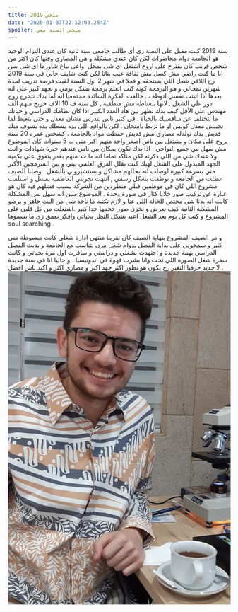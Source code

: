 ```yaml
---
title: ملخص 2019 
date: "2020-01-07T22:12:03.284Z"
spoiler: ملخص السنة معي
---
```

سنة 2019 كنت مقبل على السنة زي أي طالب جامعي سنة ثانية كان عندي التزام الوحيد هو الجامعة دوام محاضرات لكن كان عندي مشكلة و هي المصاري وقتها كان اكثر من شخص قريب كان يقترح علي اروح اشتغل اي شي بمحل اواعي بياع شاورما اي شي بس انا ما كنت راضي مش كسل مش ثقافة عيب بتاتا لكن كنت شايف حالي في سنة 2019 رح اللاقي شغل اللي بستحقه و فعلا في شهر 2 اول السنة لقيت فرصة تدريب لمدة شهرين بمجالي و هو البرمجة كونه كنت اتعلم برمجة بشكل يومي و بجهد كبير على انه بعدها اذا اثبتت نفسي اتوظف . خالفت الفكرة السائدة مجتمعيا انه لما بدك تتخرج روح دور على الشغل . لانها ببساطة مش منطقية , كل سنة ف 10 الاف خريج منهم الف مهندس على الأقل كيف بدك تظهر بين هاد العدد الكبير اذا كان نظامك الدراسي و حياتك ما بتختلف عن منافسيك بالحياة . في كثير ناس بتدرس مشان معدل و حتى بتعيط لما تجيبش معدل كويس او ما تزبط بامتحان . لكن بالواقع اللي بده يشغلك بده يشوف منك قديش بدك تولدله مصاري مش قديش حفظت مواد بالجامعة . كشخص عمره 20 سنة يروح على مكان و يشتغل بين ناس اصغر واحد منهم اكبر مني ب 5 سنوات كان الموضوع مش سهل من جميع النواحي . اذا بدك تكون بمكان بين ناس عندهم خبرة شهادات و انت ولا عندك شي من اللي ذكرته لكن متأكد تماما انه ما حد منهم بقدر يتفوق علي بكمية الجهد المبذول على الشغل لهيك كنت بقلل الفرق العلمي بيني و بين المبرمجين الأكبر مني بسرعة كبيرة لوصلت انه بحللهم مشاكل و بستشيروني بالشغل . وصلنا للصيف عطلت من الجامعة و توظفت بشكل رسمي , انتهت تجربتي العاطفية بفشل و استلمت مشروع اللي كان في موظفين قبلي منطردين من الشركة بسبب فشلهم فيه كان هو عبارة عن تركيب صور خلايا كثار في صورة وحدة . الموضوع مبين انه سهل بس المشكلة كانت انه بدنا شي مختص للحالة اللي عنا و لازم نكتبه ما ناخد شي من النت جاهز و برضو المشكلة الثانية كيف نعرض و نخزن صور حجمها جدا كبير .اشتغلت من كل قلبي على المشروع و كنت كل يوم بعد الشغل اعيد بشكل النظر بحياتي وافكر بعمق زي ما بسموها soul searching .

و مر الصيف المشروع بنهاية الصيف كان تقريبا منتهي ادارة شغلي كانت مبسوطة مني كثير و سمحولي على بداية الفصل بدوام شغل مرن يتناسب مع الجامعة و بديت الفصل الدراسي بهمة جديدة و اجتهدت بشغلي و دراستي و سافرت اول مرة بحياتي و كانت سفرة شغل الصورة اللي تحت وانا بشرب قهوة في اندونيسيا . و حاليا انا في سنة جديدة لا جديد حرفيا التغير رح يكون هو تطور اكثر جهد اكبر و مصاري اكثر و اكيد ناس افضل .
![Me wearing indonesian batik](./2019.jpg)
